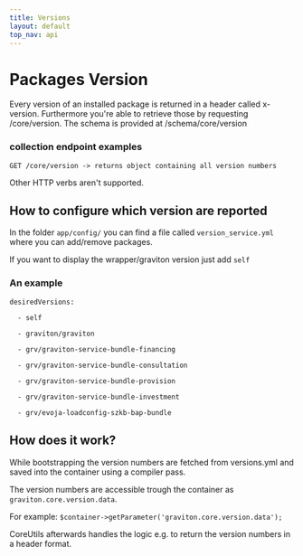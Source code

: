 ```yaml
---
title: Versions
layout: default
top_nav: api
---
```


# Packages Version

Every version of an installed package is returned in a header called x-version. Furthermore you're able to 
retrieve those by requesting /core/version. The schema is provided at /schema/core/version

### collection endpoint examples
````
GET /core/version -> returns object containing all version numbers
````

Other HTTP verbs aren't supported. 

## How to configure which version are reported

In the folder `app/config/` you can find a file called `version_service.yml` where you can add/remove packages.

If you want to display the wrapper/graviton version just add `self`

### An example 

```
desiredVersions:

  - self
  
  - graviton/graviton
  
  - grv/graviton-service-bundle-financing
  
  - grv/graviton-service-bundle-consultation
  
  - grv/graviton-service-bundle-provision
  
  - grv/graviton-service-bundle-investment
  
  - grv/evoja-loadconfig-szkb-bap-bundle
```

## How does it work?

While bootstrapping the version numbers are fetched from versions.yml and saved into the container using a compiler pass.

The version numbers are accessible trough the container as `graviton.core.version.data`.

For example: `$container->getParameter('graviton.core.version.data');`

CoreUtils afterwards handles the logic e.g. to return the version numbers in a header format.

